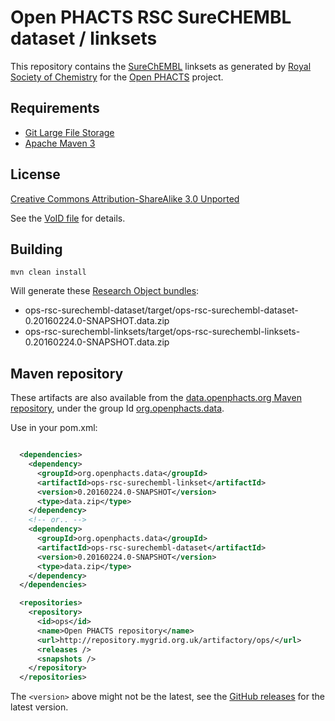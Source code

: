 # Open PHACTS RSC SureCHEMBL dataset / linksets 

This repository contains the [SureChEMBL](https://www.surechembl.org/) 
linksets as generated
by [Royal Society of Chemistry](http://www.rsc.org/) for the 
[Open PHACTS](http://www.openphacts.org/) project.


## Requirements

* [Git Large File Storage](https://help.github.com/articles/versioning-large-files/)
* [Apache Maven 3](http://maven.apache.org/download.cgi)

## License

[Creative Commons Attribution-ShareAlike 3.0 Unported](http://creativecommons.org/licenses/by-sa/3.0/)

See the [VoID file](ops-rsc-surechembl-dataset/data/void_2016-02-24.ttl) for details.

## Building

    mvn clean install
    
Will generate these [Research Object bundles](http://w3id.org/bundle/):
 
* ops-rsc-surechembl-dataset/target/ops-rsc-surechembl-dataset-0.20160224.0-SNAPSHOT.data.zip
* ops-rsc-surechembl-linksets/target/ops-rsc-surechembl-linksets-0.20160224.0-SNAPSHOT.data.zip
  
## Maven repository

These artifacts are also available from the 
[data.openphacts.org Maven repository](http://data.openphacts.org/artifactory/data/), 
under the group Id 
[org.openphacts.data](http://data.openphacts.org/artifactory/data/org/openphacts/data/).


Use in your pom.xml:

```xml

  <dependencies>
    <dependency>
      <groupId>org.openphacts.data</groupId>
      <artifactId>ops-rsc-surechembl-linkset</artifactId>
      <version>0.20160224.0-SNAPSHOT</version>
      <type>data.zip</type>
    </dependency>
    <!-- or.. -->
    <dependency>
      <groupId>org.openphacts.data</groupId>
      <artifactId>ops-rsc-surechembl-dataset</artifactId>
      <version>0.20160224.0-SNAPSHOT</version>
      <type>data.zip</type>
    </dependency>
  </dependencies>

  <repositories>
    <repository>
      <id>ops</id>
      <name>Open PHACTS repository</name>
      <url>http://repository.mygrid.org.uk/artifactory/ops/</url>
      <releases />
      <snapshots />
    </repository>
  </repositories>
```

The `<version>` above might not be the latest, see the 
[GitHub releases](https://github.com/openphacts/ops-rsc-dataset/releases)
for the latest version.

